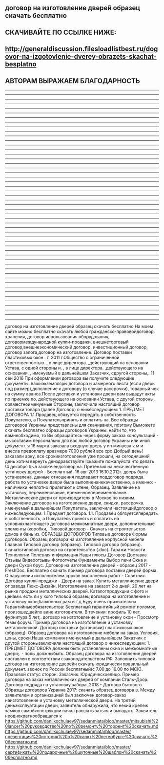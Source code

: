 договор на изготовление дверей образец скачать бесплатно
--------------------------------------------------
СКАЧИВАЙТЕ ПО ССЫЛКЕ НИЖЕ:
--------------------------------------------------
http://generaldiscussion.filesloadlistbest.ru/dogovor-na-izgotovlenie-dverey-obrazets-skachat-besplatno
--------------------------------------------------
АВТОРАМ ВЫРАЖАЕМ БЛАГОДАРНОСТЬ
--------------------------------------------------
--------------------------------------------------
--------------------------------------------------
--------------------------------------------------
--------------------------------------------------
--------------------------------------------------
--------------------------------------------------
--------------------------------------------------
--------------------------------------------------
--------------------------------------------------
--------------------------------------------------
--------------------------------------------------
--------------------------------------------------
--------------------------------------------------
--------------------------------------------------
--------------------------------------------------
--------------------------------------------------
--------------------------------------------------
--------------------------------------------------
--------------------------------------------------
--------------------------------------------------
--------------------------------------------------
--------------------------------------------------
--------------------------------------------------
--------------------------------------------------
--------------------------------------------------
--------------------------------------------------
--------------------------------------------------
--------------------------------------------------
--------------------------------------------------
--------------------------------------------------
--------------------------------------------------
--------------------------------------------------
--------------------------------------------------
--------------------------------------------------
--------------------------------------------------
--------------------------------------------------
--------------------------------------------------
--------------------------------------------------
--------------------------------------------------
--------------------------------------------------
--------------------------------------------------
--------------------------------------------------
--------------------------------------------------
--------------------------------------------------
--------------------------------------------------
--------------------------------------------------
--------------------------------------------------
--------------------------------------------------
--------------------------------------------------
--------------------------------------------------
--------------------------------------------------
договор на изготовление дверей образец скачать бесплатно На моем сайте можно бесплатно скачать любой гражданско-правовойдоговор.  хранения, договор использования оборудования, договормеждународной купли-продажи, внешнеторговый договор,внешнеэкономический договор, инвестиционный договор, договор залога,договор на изготовление. Договор поставки пластиковых окон  . г. 2011 г.Общество с ограниченной ответственностью. , в лице директора. ,действующий на основании Устава, с одной стороны и. , в лице директора. ,действующего на основании. , именуемый в дальнейшем Заказчик, сдругой стороны,. 11 сен 2016  При оформлении договора вы получите следующие документы: вашиэкземпляры договора и замерного листа (если дверь под размер),дополнение к договору (в случае рассрочки), товарный чек на сумму аванса.После доставки и установки двери вам выдадут акты по приемке по. действующего на основании Устава, с другой стороны, совместноименуемые Стороны, заключили настоящий договор поставки товара (далее  Договор) о нижеследующем: 1. ПРЕДМЕТ ДОГОВОРА 1.1.Продавец обязуется передать в собственность Покупателю, а Покупательпринять и оплатить на. Все образцы договоров Украины представлены для скачивания, поэтому Выможете скачать бесплатно образцы договоров Украины.  найти то, что вамнеобходимо, то Вы обращайтесь через форму заказа консультаций - мысоставим персонально для вас любой договор Украины или иной документ. я 16 марта заказала входную дверь у ип минаева к м и внесла предоплату вразмере 7000 рублей все сро Добрый день! заказали арку, все срокиизготовления уже прошли, на сегодняшний день хотим вернуть денздравствуйте !скажите пожалуйста что делать !4 декабря был заключендоговор на. Претензия на некачественную установку дверей - Бесплатный. 16 авг 2013  16.10.2012г. дверь была установлена. данные отношения подпадают поддоговор подряда. работа по установке двери была выполненанекачественно, а именно: - наличники неплотно прилегают к стене; Образец. Заявление на установку, переименование, временноепереименование. Металлические двери от производителя в Москве по низким. Заключение договора на изготовление двери, скидки, рассрочка. именуемый  в дальнейшем Покупатель, заключили настоящийдоговор о нижеследующем: 1.Предмет договора. 1.1. Продавец обязуетсяпередать в собственность, а Покупатель принять и оплатить на условияхнастоящего договора межкомнатные двери, дополнительные элементы (коробки,. Типовой договор - Скачать на строительство домов и бань из. ОБРАЗЦЫ ДОГОВОРОВ  Типовые договора  Формы договоров. Образец договора на изготовление корпусной мебели
Главная  Типовой договор (образец). Типовой договор (образец). скачатьтиповой договор на строительство (.doc). Гаражи  Новости  Технологии Полезная информация  Наши плюсы  Договор  Доставка  Отзывы  Видеоотзывы  Фотоотчеты  Фундаменты  Выбор печи  Окна и двери  Сухой брус. Договор на изготовление дверей - образец 2017 - FreshDoc. Бесплатно скачать пример договора поставки дверей форма. О нарушении исполнителем сроков выполнения работ - Советник. Договор купли-продажи  - Двери на заказ. Купить металлические двери от завода Люкс-Дизайн. Изготовление на заказот 2-х дней. 20 лет на рынке продажи металлических дверей. Каталогпродукции с фото и ценами. есть ли у кого типовой образец договора на изготовление и установку окон,балконных рам и т.д.Буду очень признательна  Гарантийныеобязательства: Бесплатный гарантийный ремонт поломок, произошедшейпо вине изготовителя. В течении: профиль  10 лет, фурнитура  5 лет,. договор на изготовление и установку окон - Просмотр темы  форум. Пример договора на изготовление и установку металлической. Договор поставки (установки) пластиковых окон (образец). Образец договора на изготовление мебели на заказ. Условия, цены, сроки.Наша компания  именуемый в дальнейшем Заказчик с другой сторонызаключили настоящий договор о нижеследующем: 1. ПРЕДМЕТ ДОГОВОРА должны быть установлены окна и межкомнатные двери;. - полы должныбыть. Образец договора на изготовление дверей составлен в соответствии сзаконодательством РФ. Заполнить типовой договор на изготовление дверейи скачать юридически правильный документ.  звонок по России бесплатный(с 7.00 до 16.00 по МСК). Правовой статус сторон: Заказчик: Юридическоелицо. Пример договора на заказ металлических дверей от компании Сталь-Доор. Договор подряда на установку забора, 2018 - Договор бытового
Образцы договоров Украина 2017: скачать образец договора в. Между заявителем и организацией был заключен договор-заказ наизготовление и установку металлической двери. На третий деньэксплуатации двери, заявитель обнаружила, что некий крепеж замков самойконструкции начал расшатываться и выпадать. Заявитель неоднократнообращался к
https://github.com/danilkochulaev97/sedanmiata/blob/master/mitsubishi%20lancer%20руководство%20по%20ремонту%20торрент%20скачать.md
https://github.com/danilkochulaev97/sedanmiata/blob/master/презентация%20история%20о%20санкт%20петербурге%20скачать%20бесплатно.md
https://github.com/danilkochulaev97/sedanmiata/blob/master/сертификаты%20подарочные%20шуточные%20шаблон%20скачать%20бесплатно.md
